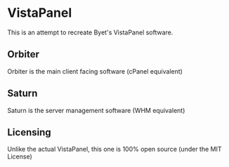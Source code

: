 # VistaPanel
This is an attempt to recreate Byet's VistaPanel software.

## Orbiter
Orbiter is the main client facing software (cPanel equivalent)

## Saturn
Saturn is the server management software (WHM equivalent)

## Licensing
Unlike the actual VistaPanel, this one is 100% open source (under the MIT License)
